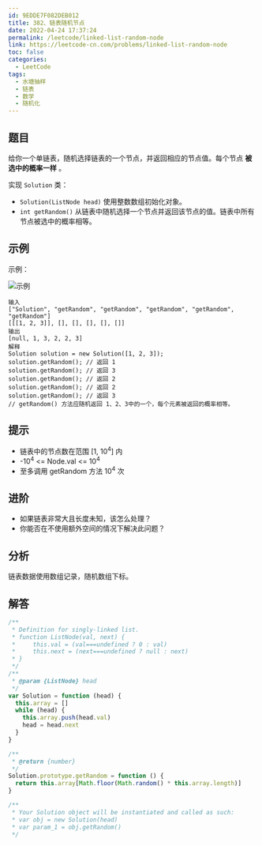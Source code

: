 ```yaml
---
id: 9EDDE7F082DEB012
title: 382、链表随机节点
date: 2022-04-24 17:37:24
permalink: /leetcode/linked-list-random-node
link: https://leetcode-cn.com/problems/linked-list-random-node
toc: false
categories:
  - LeetCode
tags:
  - 水塘抽样
  - 链表
  - 数学
  - 随机化
---
```


<Level type='medium'/>

## 题目

给你一个单链表，随机选择链表的一个节点，并返回相应的节点值。每个节点 **被选中的概率一样** 。

实现 `Solution` 类：

- `Solution(ListNode head)` 使用整数数组初始化对象。
- `int getRandom()` 从链表中随机选择一个节点并返回该节点的值。链表中所有节点被选中的概率相等。

## 示例

示例：

![示例](/img/leetcode/0300-0399/382.1.png)

```text
输入
["Solution", "getRandom", "getRandom", "getRandom", "getRandom", "getRandom"]
[[[1, 2, 3]], [], [], [], [], []]
输出
[null, 1, 3, 2, 2, 3]
解释
Solution solution = new Solution([1, 2, 3]);
solution.getRandom(); // 返回 1
solution.getRandom(); // 返回 3
solution.getRandom(); // 返回 2
solution.getRandom(); // 返回 2
solution.getRandom(); // 返回 3
// getRandom() 方法应随机返回 1、2、3中的一个，每个元素被返回的概率相等。
```

## 提示

- 链表中的节点数在范围 [1, 10<sup>4</sup>] 内
- -10<sup>4</sup> <= Node.val <= 10<sup>4</sup>
- 至多调用 getRandom 方法 10<sup>4</sup> 次

## 进阶

- 如果链表非常大且长度未知，该怎么处理？
- 你能否在不使用额外空间的情况下解决此问题？

## 分析

链表数据使用数组记录，随机数组下标。

## 解答

```javascript
/**
 * Definition for singly-linked list.
 * function ListNode(val, next) {
 *     this.val = (val===undefined ? 0 : val)
 *     this.next = (next===undefined ? null : next)
 * }
 */
/**
 * @param {ListNode} head
 */
var Solution = function (head) {
  this.array = []
  while (head) {
    this.array.push(head.val)
    head = head.next
  }
}

/**
 * @return {number}
 */
Solution.prototype.getRandom = function () {
  return this.array[Math.floor(Math.random() * this.array.length)]
}

/**
 * Your Solution object will be instantiated and called as such:
 * var obj = new Solution(head)
 * var param_1 = obj.getRandom()
 */
```
